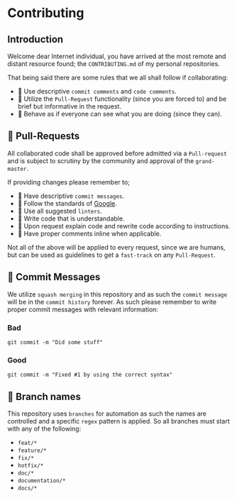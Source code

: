 # Contributing #
## Introduction ##
Welcome dear Internet individual, you have arrived at the most remote and 
distant resource found; the `CONTRIBUTING.md` of my personal repositories.

That being said there are some rules that we all shall follow if collaborating:

- 📗 Use descriptive `commit comments` and `code comments`.
- 📗 Utilize the `Pull-Request` functionality (since you are forced to) and be brief but informative in the request.
- 📗 Behave as if everyone can see what you are doing (since they can).

## 📏 Pull-Requests ##
All collaborated code shall be approved before admitted via a `Pull-request` 
and is subject to scrutiny by the community and approval of the `grand-master`.

If providing changes please remember to;

- 📘 Have descriptive `commit messages`.
- 📘 Follow the standards of [Google](https://google.github.io/styleguide/shellguide.html).
- 📘 Use all suggested `linters`.
- 📘 Write code that is understandable.
- 📘 Upon request explain code and rewrite code according to instructions.
- 📘 Have proper comments inline when applicable.

Not all of the above will be applied to every request, since we are humans, but
can be used as guidelines to get a `fast-track` on any `Pull-Request`.

## 📏 Commit Messages ##
We utilize `squash merging` in this repository and as such the `commit message`
will be in the `commit history` forever. As such please remember to write 
proper commit messages with relevant information:

### Bad ###
```
git commit -m "Did some stuff"
```

### Good ###
```
git commit -m "Fixed #1 by using the correct syntax"
```

## 🌳 Branch names ##
This repository uses `branches` for automation as such the names are controlled
and a specific `regex` pattern is applied. So all branches must start with any
of the following:

- `feat/*`
- `feature/*`
- `fix/*`
- `hotfix/*`
- `doc/*`
- `documentation/*`
- `docs/*`
